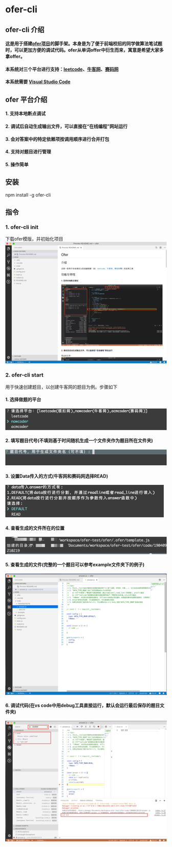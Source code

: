 # ofer-cli
## ofer-cli 介绍
#### 这是用于搭建[ofer项目](https://github.com/tuanzijiang/ofer)的脚手架。本身是为了便于前端校招的同学做算法笔试题时，可以更加方便的调试代码。ofer从单词offer中衍生而来，寓意是希望大家多拿offer。

#### 本系统对三个平台进行支持：[leetcode](https://leetcode-cn.com/problemset/all/)、[牛客网](https://www.nowcoder.com/activity/oj)、[赛码网](http://www.acmcoder.com/index)

#### 本系统需要 [Visual Studio Code](https://code.visualstudio.com/)

## ofer 平台介绍
#### 1. 支持本地断点调试
#### 2. 调试后自动生成输出文件，可以直接在“在线编程”网站运行
#### 3. 会对答案中的特定依赖项按调用顺序进行合并打包
#### 4. 支持对题目进行管理
#### 5. 操作简单

## 安装
npm install -g ofer-cli

## 指令
### 1. ofer-cli init
下载ofer模版，并初始化项目
![初始化的项目](./img/intro1.png)

### 2. ofer-cli start
用于快速创建题目，以创建牛客网的题目为例。步骤如下
#### 1. 选择做题的平台
![选择做题的平台](./img/intro2.png)

#### 2. 填写题目代号(不填则基于时间随机生成一个文件夹作为题目所在文件夹)
![选择题目的代码](./img/intro3.png)

#### 3. 设置Data传入的方式(牛客网和赛码网选择READ)
![设置data传入的方式](./img/intro4.png)

#### 4. 查看生成的文件所在的位置
![生成文件所在的位置](./img/intro5.png)

#### 5. 查看生成的文件(完整的一个题目可以参考example文件夹下的例子)
![生成的文件](./img/intro6.png)

#### 6. 调试代码(在vs code中用debug工具直接运行，默认会运行最后保存的题目文件夹)
![调试代码](./img/intro7.png)


